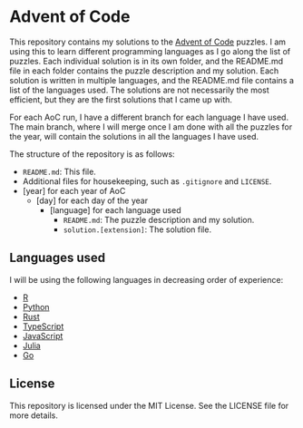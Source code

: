# Advent of Code

This repository contains my solutions to the [Advent of Code](https://adventofcode.com/) puzzles.
I am using this to learn different programming languages as I go along the list of puzzles. Each individual solution is in its own folder, and the README.md file in each folder contains the puzzle description and my solution. Each solution is written in multiple languages, and the README.md file contains a list of the languages used. The solutions are not necessarily the most efficient, but they are the first solutions that I came up with.

For each AoC run, I have a different branch for each language I have used. The main branch, where I will merge once I am done with all the puzzles for the year, will contain the solutions in all the languages I have used.

The structure of the repository is as follows:

- `README.md`: This file.
- Additional files for housekeeping, such as `.gitignore` and `LICENSE`.
- [year] for each year of AoC
  - [day] for each day of the year
    - [language] for each language used
      - `README.md`: The puzzle description and my solution.
      - `solution.[extension]`: The solution file.

## Languages used

I will be using the following languages in decreasing order of experience:

- [R](https://www.github.com/AliSajid/advent-of-code/tree/r)
- [Python](https://www.github.com/AliSajid/advent-of-code/tree/python)
- [Rust](https://www.github.com/AliSajid/advent-of-code/tree/rust)
- [TypeScript](https://www.github.com/AliSajid/advent-of-code/tree/typescript)
- [JavaScript](https://www.github.com/AliSajid/advent-of-code/tree/javascript)
- [Julia](https://www.github.com/AliSajid/advent-of-code/tree/julia)
- [Go](https://www.github.com/AliSajid/advent-of-code/tree/go)

## License

This repository is licensed under the MIT License. See the LICENSE file for more details.
